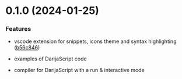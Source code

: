 # 0.1.0 (2024-01-25)


### Features

* vscode extension for snippets, icons theme and syntax highlighting ([b56c846](https://github.com/rabraghib/darijascript/commit/b56c84637b78a7adce4f6a5afe68a531735d578e))

* examples of DarijaScript code 

* compiler for DarijaScript with a run & interactive mode 


